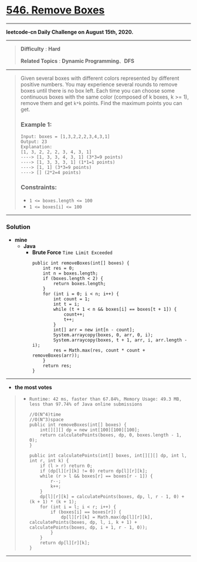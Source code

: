 # [546. Remove Boxes](https://leetcode.com/problems/remove-boxes/)

---

**leetcode-cn Daily Challenge on August 15th, 2020.**

---

> **Difficulty** : **Hard**
>
> **Related Topics** : **Dynamic Programming**、**DFS**

---

> Given several boxes with different colors represented by different positive numbers.
> You may experience several rounds to remove boxes until there is no box left. Each time you can choose some continuous boxes with the same color (composed of k boxes, k >= 1), remove them and get `k*k` points.
> Find the maximum points you can get.
>
>
> ### Example 1:
> ```
> Input: boxes = [1,3,2,2,2,3,4,3,1]
> Output: 23
> Explanation:
> [1, 3, 2, 2, 2, 3, 4, 3, 1]
> ----> [1, 3, 3, 4, 3, 1] (3*3=9 points)
> ----> [1, 3, 3, 3, 1] (1*1=1 points)
> ----> [1, 1] (3*3=9 points)
> ----> [] (2*2=4 points)
> ```
>
> ### Constraints:
> * `1 <= boxes.length <= 100`
> * `1 <= boxes[i] <= 100`

---


### Solution
* **mine**
  * **Java**
    * **Brute Force** `Time Limit Exceeded`
      ```
      public int removeBoxes(int[] boxes) {
          int res = 0;
          int n = boxes.length;
          if (boxes.length < 2) {
              return boxes.length;
          }
          for (int i = 0; i < n; i++) {
              int count = 1;
              int t = i;
              while (t + 1 < n && boxes[i] == boxes[t + 1]) {
                  count++;
                  t++;
              }
              int[] arr = new int[n - count];
              System.arraycopy(boxes, 0, arr, 0, i);
              System.arraycopy(boxes, t + 1, arr, i, arr.length - i);
              res = Math.max(res, count * count + removeBoxes(arr));
          }
          return res;
      }
      ```

---

* **the most votes**
>  * `Runtime: 42 ms, faster than 67.84%, Memory Usage: 49.3 MB, less than 97.74% of Java online submissions`
>    ```
>    //O(N^4)time
>    //O(N^3)space
>    public int removeBoxes(int[] boxes) {
>        int[][][] dp = new int[100][100][100];
>        return calculatePoints(boxes, dp, 0, boxes.length - 1, 0);
>    }
>
>    public int calculatePoints(int[] boxes, int[][][] dp, int l, int r, int k) {
>        if (l > r) return 0;
>        if (dp[l][r][k] != 0) return dp[l][r][k];
>        while (r > l && boxes[r] == boxes[r - 1]) {
>            r--;
>            k++;
>        }
>        dp[l][r][k] = calculatePoints(boxes, dp, l, r - 1, 0) + (k + 1) * (k + 1);
>        for (int i = l; i < r; i++) {
>            if (boxes[i] == boxes[r]) {
>                dp[l][r][k] = Math.max(dp[l][r][k], calculatePoints(boxes, dp, l, i, k + 1) + calculatePoints(boxes, dp, i + 1, r - 1, 0));
>            }
>        }
>        return dp[l][r][k];
>    }
>    ```

---

